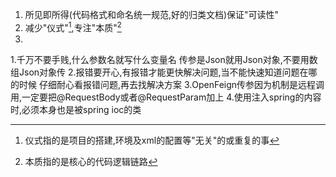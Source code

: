 
1. 所见即所得(代码格式和命名统一规范,好的归类文档)保证"可读性"
2. 减少"仪式"[^1],专注"本质"[^2]
3. 












[^1]:仪式指的是项目的搭建,环境及xml的配置等"无关"的或重复的事
[^2]:本质指的是核心的代码逻辑链路
















1.千万不要手贱,什么参数名就写什么变量名 传参是Json就用Json对象,不要用数组Json对象传
2.报错要开心,有报错才能更快解决问题,当不能快速知道问题在哪的时候 仔细耐心看报错问题,再去找解决方案
3.OpenFeign传参因为机制是远程调用,一定要把@RequestBody或者@RequestParam加上
4.使用注入spring的内容时,必须本身也是被spring ioc的类